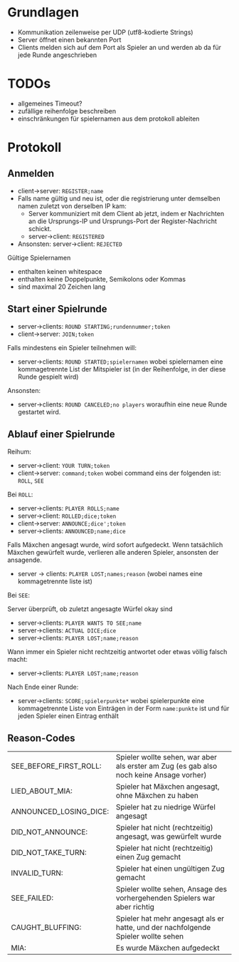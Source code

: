 
Grundlagen
==========
- Kommunikation zeilenweise per UDP (utf8-kodierte Strings)
- Server öffnet einen bekannten Port
- Clients melden sich auf dem Port als Spieler an und werden ab da für jede Runde angeschrieben

TODOs
=====
- allgemeines Timeout?
- zufällige reihenfolge beschreiben
- einschränkungen für spielernamen aus dem protokoll ableiten

Protokoll
=========

Anmelden
--------
- client->server: `REGISTER;name`
- Falls name gültig und neu ist, oder die registrierung unter demselben namen zuletzt von derselben IP kam:
  - Server kommuniziert mit dem Client ab jetzt, indem er Nachrichten an die Ursprungs-IP und Ursprungs-Port der Register-Nachricht schickt.
  - server->client: `REGISTERED`
- Ansonsten:
  server->client: `REJECTED`

Gültige Spielernamen
- enthalten keinen whitespace
- enthalten keine Doppelpunkte, Semikolons oder Kommas
- sind maximal 20 Zeichen lang

Start einer Spielrunde
-----------------------
- server->clients: `ROUND STARTING;rundennummer;token`
- client->server: `JOIN;token`

Falls mindestens ein Spieler teilnehmen will:

- server->clients: `ROUND STARTED;spielernamen`
  wobei spielernamen eine kommagetrennte List der Mitspieler ist (in der Reihenfolge, in der diese Runde gespielt wird)

Ansonsten:

- server->clients: `ROUND CANCELED;no players`
  woraufhin eine neue Runde gestartet wird.

Ablauf einer Spielrunde
-----------------------
Reihum:

- server->client: `YOUR TURN;token`
- client->server: `command;token`
  wobei command eins der folgenden ist: `ROLL`, `SEE`
  
Bei `ROLL`:

- server->clients: `PLAYER ROLLS;name`
- server->client: `ROLLED;dice;token`
- client->server: `ANNOUNCE;dice';token`
- server->clients: `ANNOUNCED;name;dice`

Falls Mäxchen angesagt wurde, wird sofort aufgedeckt. Wenn tatsächlich Mäxchen gewürfelt wurde, verlieren alle anderen Spieler, ansonsten der ansagende.

- server -> clients: `PLAYER LOST;names;reason` (wobei names eine kommagetrennte liste ist)

Bei `SEE`:

Server überprüft, ob zuletzt angesagte Würfel okay sind

- server->clients: `PLAYER WANTS TO SEE;name`
- server->clients: `ACTUAL DICE;dice`
- server->clients: `PLAYER LOST;name;reason`

Wann immer ein Spieler nicht rechtzeitig antwortet oder etwas völlig falsch macht:

- server->clients: `PLAYER LOST;name;reason`

Nach Ende einer Runde:

- server->clients: `SCORE;spielerpunkte*`
  wobei spielerpunkte eine kommagetrennte Liste von Einträgen in der Form `name:punkte` ist und für jeden Spieler einen Eintrag enthält

Reason-Codes
------------
<table>
<tr><td>
SEE_BEFORE_FIRST_ROLL:
</td><td>
Spieler wollte sehen, war aber als erster am Zug (es gab also noch keine Ansage vorher)
</td></tr>
<tr><td>
LIED_ABOUT_MIA:
</td><td>
Spieler hat Mäxchen angesagt, ohne Mäxchen zu haben
</td></tr>
<tr><td>
ANNOUNCED_LOSING_DICE:
</td><td>
Spieler hat zu niedrige Würfel angesagt
</td></tr>
<tr><td>
DID_NOT_ANNOUNCE:
</td><td>
Spieler hat nicht (rechtzeitig) angesagt, was gewürfelt wurde
</td></tr>
<tr><td>
DID_NOT_TAKE_TURN:
</td><td>
Spieler hat nicht (rechtzeitig) einen Zug gemacht
</td></tr>
<tr><td>
INVALID_TURN:
</td><td>
Spieler hat einen ungültigen Zug gemacht
</td></tr>
<tr><td>
SEE_FAILED:
</td><td>
Spieler wollte sehen, Ansage des vorhergehenden Spielers war aber richtig
</td></tr>
<tr><td>
CAUGHT_BLUFFING:
</td><td>
Spieler hat mehr angesagt als er hatte, und der nachfolgende Spieler wollte sehen
</td></tr>
<tr><td>
MIA:
</td><td>
Es wurde Mäxchen aufgedeckt
</td></tr>
</table>

